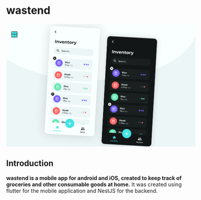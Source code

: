 # wastend

![Alt text](about/images/header.jpg "a title")

## Introduction

**wastend is a mobile app for android and iOS, created to keep track of groceries and other consumable goods at home.**
It was created using flutter for the mobile application and NestJS for the backend.
